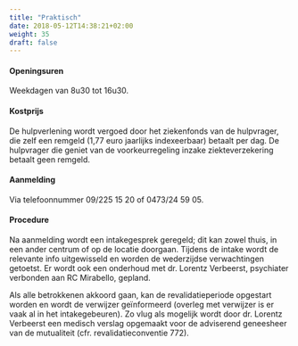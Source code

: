 ```yaml
---
title: "Praktisch"
date: 2018-05-12T14:38:21+02:00
weight: 35
draft: false
---
```


#### Openingsuren
Weekdagen van 8u30 tot 16u30.

#### Kostprijs
De hulpverlening wordt vergoed door het ziekenfonds van de hulpvrager, die zelf een remgeld (1,77 euro jaarlijks indexeerbaar) betaalt per dag. De hulpvrager die geniet van de voorkeurregeling inzake ziekteverzekering betaalt geen remgeld.

#### Aanmelding
Via telefoonnummer 09/225 15 20 of 0473/24 59 05.

#### Procedure
Na aanmelding wordt een intakegesprek geregeld; dit kan zowel thuis, in een ander centrum of op de locatie doorgaan. Tijdens de intake wordt de relevante info uitgewisseld en worden de wederzijdse verwachtingen getoetst.  Er wordt ook een onderhoud met dr. Lorentz Verbeerst, psychiater verbonden aan RC Mirabello, gepland.

Als alle betrokkenen akkoord gaan, kan de revalidatieperiode opgestart worden en wordt de verwijzer geïnformeerd (overleg met verwijzer is er vaak al in het intakegebeuren). Zo vlug als mogelijk wordt door dr. Lorentz Verbeerst een medisch verslag opgemaakt voor de adviserend geneesheer van de mutualiteit (cfr. revalidatieconventie 772).